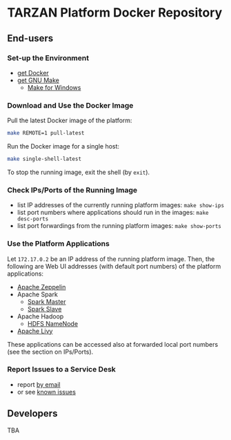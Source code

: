 # TARZAN Platform Docker Repository

## End-users

### Set-up the Environment

* [get Docker](https://www.docker.com/get-docker)
* [get GNU Make](https://www.gnu.org/software/make/)
  * [Make for Windows](http://gnuwin32.sourceforge.net/packages/make.htm#download)

### Download and Use the Docker Image

Pull the latest Docker image of the platform:

~~~sh
make REMOTE=1 pull-latest
~~~

Run the Docker image for a single host:
~~~sh
make single-shell-latest
~~~

To stop the running image, exit the shell (by `exit`).

### Check IPs/Ports of the Running Image

* list IP addresses of the currently running platform images: `make show-ips`
* list port numbers where applications should run in the images: `make desc-ports`
* list port forwardings from the running platform images: `make show-ports`

### Use the Platform Applications

Let `172.17.0.2` be an IP address of the running platform image. Then, the following are Web UI addresses (with default port numbers) of the platform applications:

* [Apache Zeppelin](http://172.17.0.2:8082/)
* Apache Spark
  * [Spark Master](http://172.17.0.2:8080/)
  * [Spark Slave](http://172.17.0.2:8081/)
* Apache Hadoop
  * [HDFS NameNode](http://172.17.0.2:50070/)
* [Apache Livy](http://172.17.0.2:8998/)

These applications can be accessed also at forwarded local port numbers (see the section on IPs/Ports).

### Report Issues to a Service Desk

* report [by email](mailto:incoming+rychly/tarzan-platform-docker@gitlab.com)
* or see [known issues](https://gitlab.com/rychly/tarzan-platform-docker/issues/service_desk)

## Developers

TBA
